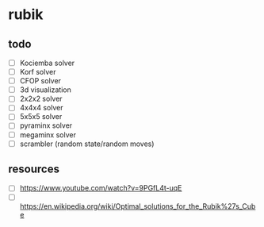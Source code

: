 # rubik

## todo

- [ ] Kociemba solver
- [ ] Korf solver
- [ ] CFOP solver
- [ ] 3d visualization
- [ ] 2x2x2 solver
- [ ] 4x4x4 solver
- [ ] 5x5x5 solver
- [ ] pyraminx solver
- [ ] megaminx solver
- [ ] scrambler (random state/random moves)

## resources

- [ ] https://www.youtube.com/watch?v=9PGfL4t-uqE
- [ ] https://en.wikipedia.org/wiki/Optimal_solutions_for_the_Rubik%27s_Cube

